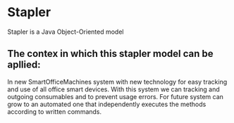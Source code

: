 # Stapler
  Stapler is a Java Object-Oriented model 
## **The contex in which this stapler model can be apllied:**
 In new SmartOfficeMachines system with new technology for easy tracking and use of all office smart devices.
 With this system we can tracking and outgoing consumables and to prevent usage errors.
 For future system can grow to an automated one that independently executes the methods according to written commands.
